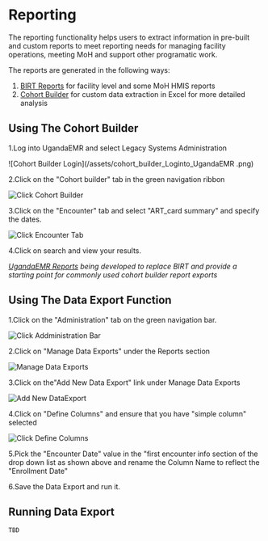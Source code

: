 # Reporting

The reporting functionality helps users to extract information in pre-built and custom reports to meet reporting needs for managing facility operations, meeting MoH and support other programatic work.

The reports are generated in the following ways:

1. [BIRT Reports](reporting_birt.md) for facility level and some MoH HMIS reports 
2. [Cohort Builder](reporting_cohort_builder.md) for custom data extraction in Excel for more detailed analysis

## Using The Cohort Builder

1.Log into UgandaEMR and select Legacy Systems Administration

![Cohort Builder Login](/assets/cohort_builder_Loginto_UgandaEMR .png)

2.Click on the "Cohort builder" tab in the green navigation ribbon

![Click Cohort Builder](/assets/click_on_cohortbuilder.png)

3.Click on the "Encounter" tab and select "ART\_card summary" and specify the dates.

![Click Encounter Tab](/assets/click_on_cohortbuilder_tab.png)

4.Click on search and view your results.

*[UgandaEMR Reports](reporting/ugandaemr_reports.md) being developed to replace BIRT and provide a starting point for commonly used cohort builder report exports*

## Using The Data Export Function

1.Click on the "Administration" tab on the green navigation bar.

![Click Addministration Bar](/assets/click_on_administrator_navigation_bar.png)

2.Click on "Manage Data Exports" under the Reports section

![Manage Data Exports](/assets/manage_data_exports.png)

3.Click on the"Add New Data Export" link under Manage Data Exports

![Add New DataExport](/assets/add_new_dataexport.png)

4.Click on "Define Columns" and ensure that you have "simple column" selected

![Click Define Columns](/assets/click_on_define_columns.png)

5.Pick the "Encounter Date" value in the "first encounter info section of the drop down list as shown above and rename the Column Name to reflect the "Enrollment Date"

6.Save the Data Export and run it.

## Running Data Export
    
    TBD

